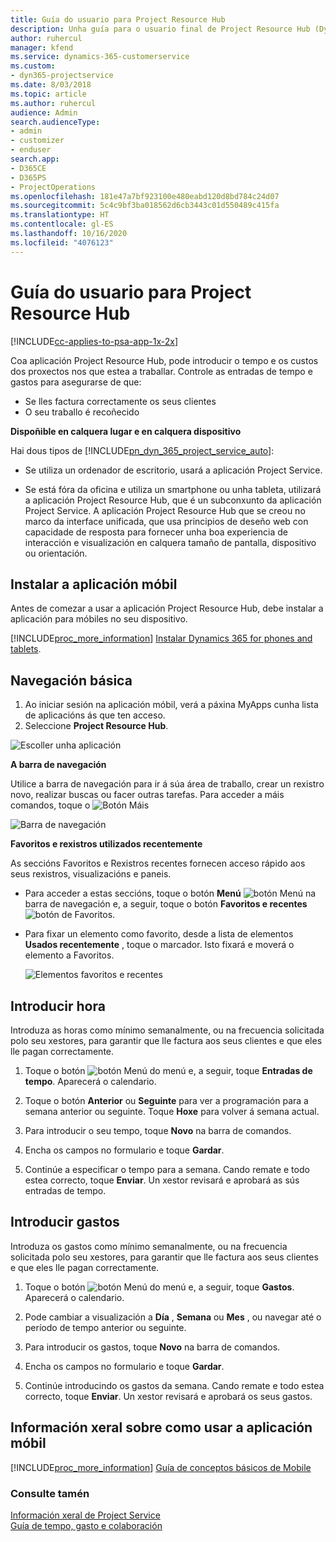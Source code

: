 ```yaml
---
title: Guía do usuario para Project Resource Hub
description: Unha guía para o usuario final de Project Resource Hub (Dynamics 365 for Project Service) | MicrosoftDocs
author: ruhercul
manager: kfend
ms.service: dynamics-365-customerservice
ms.custom:
- dyn365-projectservice
ms.date: 8/03/2018
ms.topic: article
ms.author: ruhercul
audience: Admin
search.audienceType:
- admin
- customizer
- enduser
search.app:
- D365CE
- D365PS
- ProjectOperations
ms.openlocfilehash: 181e47a7bf923100e480eabd120d8bd784c24d07
ms.sourcegitcommit: 5c4c9bf3ba018562d6cb3443c01d550489c415fa
ms.translationtype: HT
ms.contentlocale: gl-ES
ms.lasthandoff: 10/16/2020
ms.locfileid: "4076123"
---
```

# <a name="user-guide-for-project-resource-hub"></a>Guía do usuario para Project Resource Hub

[!INCLUDE[cc-applies-to-psa-app-1x-2x](../includes/cc-applies-to-psa-app-1x-2x.md)]

Coa aplicación Project Resource Hub, pode introducir o tempo e os custos dos proxectos nos que estea a traballar. Controle as entradas de tempo e gastos para asegurarse de que:

- Se lles factura correctamente os seus clientes
- O seu traballo é recoñecido

**Dispoñible en calquera lugar e en calquera dispositivo**

Hai dous tipos de [!INCLUDE[pn_dyn_365_project_service_auto](../includes/pn-dyn-365-project-service-auto.md)]: 

- Se utiliza un ordenador de escritorio, usará a aplicación Project Service. 

- Se está fóra da oficina e utiliza un smartphone ou unha tableta, utilizará a aplicación Project Resource Hub, que é un subconxunto da aplicación Project Service. A aplicación Project Resource Hub que se creou no marco da interface unificada, que usa principios de deseño web con capacidade de resposta para fornecer unha boa experiencia de interacción e visualización en calquera tamaño de pantalla, dispositivo ou orientación. 


## <a name="install-the-mobile-app"></a>Instalar a aplicación móbil
Antes de comezar a usar a aplicación Project Resource Hub, debe instalar a aplicación para móbiles no seu dispositivo. 

[!INCLUDE[proc_more_information](../includes/proc-more-information.md)] [Instalar Dynamics 365 for phones and tablets](https://docs.microsoft.com/dynamics365/mobile-app/install-dynamics-365-for-phones-and-tablets).

## <a name="basic-navigation"></a>Navegación básica
1.  Ao iniciar sesión na aplicación móbil, verá a páxina MyApps cunha lista de aplicacións ás que ten acceso. 
2.  Seleccione **Project Resource Hub**.

![Escoller unha aplicación](media/chooseApp_1.png "Escoller unha aplicación")

**A barra de navegación**

Utilice a barra de navegación para ir á súa área de traballo, crear un rexistro novo, realizar buscas ou facer outras tarefas. Para acceder a máis comandos, toque o ![Botón Máis](media/MoreButton.png "Botón Máis")

![Barra de navegación](media/NavBar_2.png "Barra de navegación")

**Favoritos e rexistros utilizados recentemente**

As seccións Favoritos e Rexistros recentes fornecen acceso rápido aos seus rexistros, visualizacións e paneis. 

- Para acceder a estas seccións, toque o botón **Menú** ![botón Menú](media/MenuButton.png "Botón do menú") na barra de navegación e, a seguir, toque o botón **Favoritos e recentes** ![botón de Favoritos](media/FavButton.png "Botón Fav").

- Para fixar un elemento como favorito, desde a lista de elementos **Usados recentemente** , toque o marcador. Isto fixará e moverá o elemento a Favoritos.

  ![Elementos favoritos e recentes](media/Favs_3.png "Elementos favoritos e recentes")
 
## <a name="enter-time"></a>Introducir hora
Introduza as horas como mínimo semanalmente, ou na frecuencia solicitada polo seu xestores, para garantir que lle factura aos seus clientes e que eles lle pagan correctamente.

1. Toque o botón ![botón Menú](media/MenuButton.png "Botón do menú") do menú e, a seguir, toque **Entradas de tempo**. Aparecerá o calendario.

2. Toque o botón **Anterior** ou **Seguinte** para ver a programación para a semana anterior ou seguinte. Toque **Hoxe** para volver á semana actual.

3. Para introducir o seu tempo, toque **Novo** na barra de comandos. 

4. Encha os campos no formulario e toque **Gardar**.

5. Continúe a especificar o tempo para a semana. Cando remate e todo estea correcto, toque **Enviar**. Un xestor revisará e aprobará as sús entradas de tempo.

## <a name="enter-expenses"></a>Introducir gastos 
Introduza os gastos como mínimo semanalmente, ou na frecuencia solicitada polo seu xestores, para garantir que lle factura aos seus clientes e que eles lle pagan correctamente.

1. Toque o botón ![botón Menú](media/MenuButton.png "Botón do menú") do menú e, a seguir, toque **Gastos**. Aparecerá o calendario.

2. Pode cambiar a visualización a **Día** , **Semana** ou **Mes** , ou navegar até o período de tempo anterior ou seguinte. 

3. Para introducir os gastos, toque **Novo** na barra de comandos. 

4. Encha os campos no formulario e toque **Gardar**.

5. Continúe introducindo os gastos da semana. Cando remate e todo estea correcto, toque **Enviar**. Un xestor revisará e aprobará os seus gastos.

## <a name="general-information-on-how-to-use-the-mobile-app"></a>Información xeral sobre como usar a aplicación móbil 
[!INCLUDE[proc_more_information](../includes/proc-more-information.md)] [Guía de conceptos básicos de Mobile](https://docs.microsoft.com/dynamics365/mobile-app/dynamics-365-phones-tablets-users-guide)

### <a name="see-also"></a>Consulte tamén  
 [Información xeral de Project Service](../psa/overview.md)   
 [Guía de tempo, gasto e colaboración](../psa/time-expense-collaboration-guide.md)   
 
